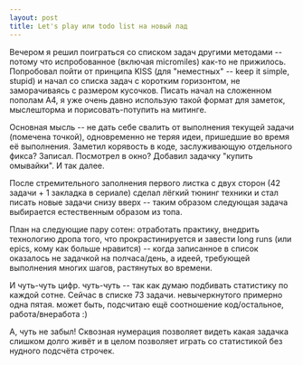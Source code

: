 ```yaml
---
layout: post
title: Let's play или todo list на новый лад
---
```

Вечером я решил поиграться со списком задач другими методами -- потому что испробованное (включая micromiles) как-то не прижилось. Попробовал пойти от принципа KISS (для "неместных" -- keep it simple, stupid) и начал со списка задач с коротким горизонтом, не заморачиваясь с размером кусочков. Писать начал на сложенном пополам А4, я уже очень давно использую такой формат для заметок, мыслешторма и порисовать-потупить на митинге. 

Основная мысль -- не дать себе свалить от выполнения текущей задачи (помечена точкой), одновременно не теряя идеи, пришедшие во время её выполнения. Заметил корявость в коде, заслуживающую отдельного фикса? Записал. Посмотрел в окно? Добавил задачку "купить омывайки". И так далее. 

После стремительного заполнения первого листка с двух сторон (42 задачи + 1 закладка в сериале) сделал лёгкий тюнинг техники и стал писать новые задачи снизу вверх -- таким образом следующая задача выбирается естественным образом из топа.

План на следующие пару сотен: отработать практику, внедрить технологию дропа того, что прокрастинируется и завести long runs (или epics, кому как больше нравится) -- когда записанное в список оказалось не задачкой на полчаса/день, а идеей, требующей выполнения многих шагов, растянутых во времени.

И чуть-чуть цифр. чуть-чуть -- так как думаю подбивать статистику по каждой сотне. Сейчас в списке 73 задачи. невычеркнутого примерно одна пятая. может быть, подсчитаю ещё соотношение код/остальное, работа/внеработа :)

А, чуть не забыл! Сквозная нумерация позволяет видеть какая задачка слишком долго живёт и в целом позволяет играть со статистикой без нудного подсчёта строчек.